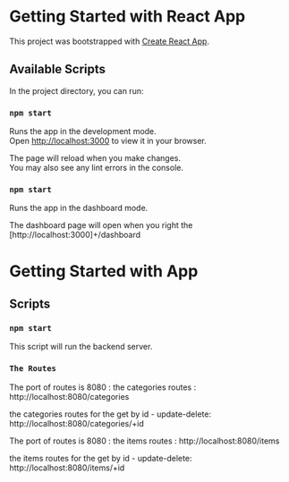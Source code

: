 # Getting Started with React App

This project was bootstrapped with [Create React App](https://github.com/facebook/create-react-app).

## Available Scripts

In the project directory, you can run:

### `npm start`

Runs the app in the development mode.\
Open [http://localhost:3000](http://localhost:3000) to view it in your browser.

The page will reload when you make changes.\
You may also see any lint errors in the console.

### `npm start`

Runs the app in the dashboard mode.

The dashboard page will open when you right the [http://localhost:3000]+/dashboard

# Getting Started with App

## Scripts

### `npm start`

This script will run the backend server.

### `The Routes`

The port of routes is 8080 :
the categories routes : http://localhost:8080/categories

the categories routes for the get by id - update-delete: http://localhost:8080/categories/+id

The port of routes is 8080 :
the items routes : http://localhost:8080/items

the items routes for the get by id - update-delete: http://localhost:8080/items/+id
